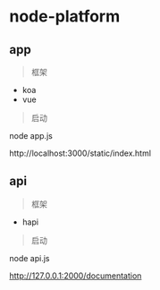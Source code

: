 # node-platform

## app

>框架

- koa
- vue

>启动

node app.js

http://localhost:3000/static/index.html


## api

>框架

- hapi

>启动

node api.js

http://127.0.0.1:2000/documentation

